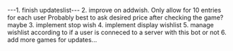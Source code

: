 ---1. finish updateslist---
2. improve on addwish. 
Only allow for 10 entries for each user
Probably best to ask desired price after checking the game? maybe
3. implement stop wish
4. implement display wishlist
5. manage wishlist according to if a user is conneced to a server with this bot or not
6. add more games for updates...